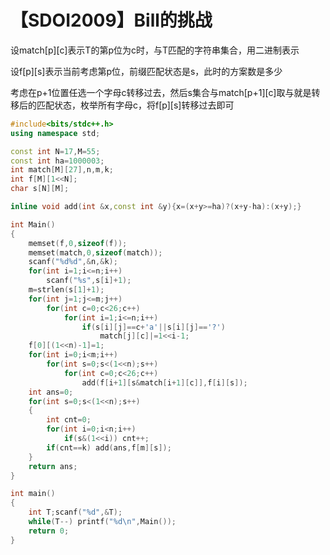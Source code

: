 # 【SDOI2009】Bill的挑战

设match\[p\]\[c\]表示T的第p位为c时，与T匹配的字符串集合，用二进制表示

设f\[p\]\[s\]表示当前考虑第p位，前缀匹配状态是s，此时的方案数是多少

考虑在p+1位置任选一个字母c转移过去，然后s集合与match\[p+1\]\[c\]取与就是转移后的匹配状态，枚举所有字母c，将f\[p\]\[s\]转移过去即可

```cpp
#include<bits/stdc++.h>
using namespace std;

const int N=17,M=55;
const int ha=1000003;
int match[M][27],n,m,k;
int f[M][1<<N];
char s[N][M];

inline void add(int &x,const int &y){x=(x+y>=ha)?(x+y-ha):(x+y);}

int Main()
{
    memset(f,0,sizeof(f));
    memset(match,0,sizeof(match));
    scanf("%d%d",&n,&k);
    for(int i=1;i<=n;i++)
        scanf("%s",s[i]+1);
    m=strlen(s[1]+1);
    for(int j=1;j<=m;j++)
        for(int c=0;c<26;c++)
            for(int i=1;i<=n;i++)
                if(s[i][j]==c+'a'||s[i][j]=='?')
                    match[j][c]|=1<<i-1;
    f[0][(1<<n)-1]=1;
    for(int i=0;i<m;i++)
        for(int s=0;s<(1<<n);s++)
            for(int c=0;c<26;c++)
                add(f[i+1][s&match[i+1][c]],f[i][s]);
    int ans=0;
    for(int s=0;s<(1<<n);s++)
    {
        int cnt=0;
        for(int i=0;i<n;i++)
            if(s&(1<<i)) cnt++;
        if(cnt==k) add(ans,f[m][s]);
    }
    return ans;
}

int main()
{
    int T;scanf("%d",&T);
    while(T--) printf("%d\n",Main());
    return 0;
}
```


